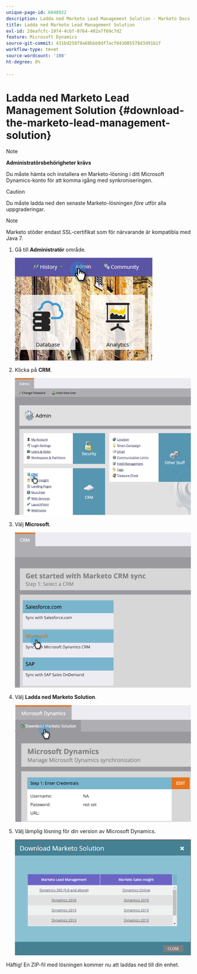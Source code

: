```yaml
---
unique-page-id: 6848922
description: Ladda ned Marketo Lead Management Solution - Marketo Docs - produktdokumentation
title: Ladda ned Marketo Lead Management Solution
exl-id: 2deafcfc-19f4-4cbf-8764-402a7f69c7d2
feature: Microsoft Dynamics
source-git-commit: 431bd258f9a68bbb9df7acf043085578d3d91b1f
workflow-type: tm+mt
source-wordcount: '108'
ht-degree: 0%

---
```


# Ladda ned Marketo Lead Management Solution {#download-the-marketo-lead-management-solution}

>[!NOTE]
>
>**Administratörsbehörigheter krävs**

Du måste hämta och installera en Marketo-lösning i ditt Microsoft Dynamics-konto för att komma igång med synkroniseringen.

>[!CAUTION]
>
>Du måste ladda ned den senaste Marketo-lösningen _före_ utför alla uppgraderingar.

>[!NOTE]
>
>Marketo stöder endast SSL-certifikat som för närvarande är kompatibla med Java 7.

1. Gå till **Administratör** område.

   ![](assets/download-the-marketo-lead-management-solution-1.png)

1. Klicka på **CRM**.

   ![](assets/download-the-marketo-lead-management-solution-2.png)

1. Välj **Microsoft**.

   ![](assets/download-the-marketo-lead-management-solution-3.png)

1. Välj **Ladda ned Marketo Solution**.

   ![](assets/download-the-marketo-lead-management-solution-4.png)

1. Välj lämplig lösning för din version av Microsoft Dynamics.

   ![](assets/download-the-marketo-lead-management-solution-5.png)

Häftig! En ZIP-fil med lösningen kommer nu att laddas ned till din enhet.
